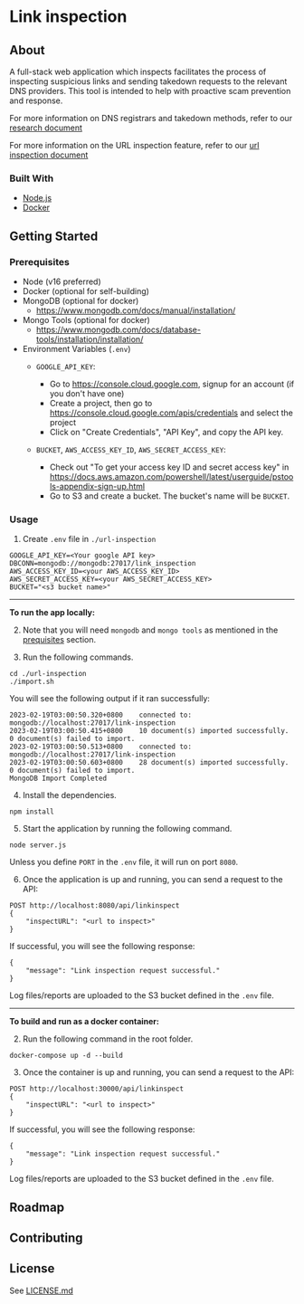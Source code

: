<!-- PROJECT LOGO -->
<!-- <h1 align="center">
  <a href="{project-url}">
    <img src="{project-logo}" alt="Logo" width="125" height="125">
  </a>
</h1> -->

<!-- TITLE -->

# Link inspection

<!-- TABLE OF CONTENTS -->
<!-- ## Table of contents

- [Project name](#project-name)
  - [Table of contents](#table-of-contents)
  - [About](#about)
    - [Built With](#built-with)
  - [Getting Started](#getting-started)
    - [Prerequisites](#prerequisites)
    - [Usage](#usage)
  - [Roadmap](#roadmap)
  - [Contributing](#contributing)
  - [License](#license) -->

<!-- ABOUT -->
## About

A full-stack web application which inspects facilitates the process of inspecting suspicious links and sending takedown requests to the relevant DNS providers. This tool is intended to help with proactive scam prevention and response.

For more information on DNS registrars and takedown methods, refer to our [research document](./RESEARCH.md)

For more information on the URL inspection feature, refer to our [url inspection document](./URLINSPECTION.md)

### Built With

- [Node.js](https://nodejs.org/en/)
- [Docker](https://www.docker.com/)

<!-- GETTING STARTED -->

## Getting Started

### Prerequisites

- Node (v16 preferred)
- Docker (optional for self-building)
- MongoDB (optional for docker)
  - https://www.mongodb.com/docs/manual/installation/
- Mongo Tools (optional for docker)
  - https://www.mongodb.com/docs/database-tools/installation/installation/
- Environment Variables (`.env`)
  - `GOOGLE_API_KEY`:
    - Go to https://console.cloud.google.com, signup for an account (if you don't have one)
    - Create a project, then go to https://console.cloud.google.com/apis/credentials and select the project
    - Click on "Create Credentials", "API Key", and copy the API key.

  - `BUCKET`, `AWS_ACCESS_KEY_ID`, `AWS_SECRET_ACCESS_KEY`:
    - Check out "To get your access key ID and secret access key" in https://docs.aws.amazon.com/powershell/latest/userguide/pstools-appendix-sign-up.html
    - Go to S3 and create a bucket. The bucket's name will be `BUCKET`.

### Usage

1. Create `.env` file in `./url-inspection`
```
GOOGLE_API_KEY=<Your google API key>
DBCONN=mongodb://mongodb:27017/link_inspection
AWS_ACCESS_KEY_ID=<your AWS_ACCESS_KEY_ID>
AWS_SECRET_ACCESS_KEY=<your AWS_SECRET_ACCESS_KEY>
BUCKET="<s3 bucket name>"
```

---

**To run the app locally:**

2. Note that you will need `mongodb` and `mongo tools` as mentioned in the [prequisites](#prerequisites) section.

3. Run the following commands.

```
cd ./url-inspection
./import.sh
```

You will see the following output if it ran successfully:

```
2023-02-19T03:00:50.320+0800    connected to: mongodb://localhost:27017/link-inspection
2023-02-19T03:00:50.415+0800    10 document(s) imported successfully. 0 document(s) failed to import.
2023-02-19T03:00:50.513+0800    connected to: mongodb://localhost:27017/link-inspection
2023-02-19T03:00:50.603+0800    28 document(s) imported successfully. 0 document(s) failed to import.
MongoDB Import Completed
```

4. Install the dependencies.

```
npm install
```

5. Start the application by running the following command.

```
node server.js
```

Unless you define `PORT` in the `.env` file, it will run on port `8080`.

6. Once the application is up and running, you can send a request to the API:

```
POST http://localhost:8080/api/linkinspect
{
    "inspectURL": "<url to inspect>"
}
```

If successful, you will see the following response:

```
{
    "message": "Link inspection request successful."
}
```

Log files/reports are uploaded to the S3 bucket defined in the `.env` file.

---

**To build and run as a docker container:**

2. Run the following command in the root folder.

`docker-compose up -d --build`

3. Once the container is up and running, you can send a request to the API:

```
POST http://localhost:30000/api/linkinspect
{
    "inspectURL": "<url to inspect>"
}
```

If successful, you will see the following response:

```
{
    "message": "Link inspection request successful."
}
```

Log files/reports are uploaded to the S3 bucket defined in the `.env` file.

<!-- ROADMAP -->

## Roadmap

<!-- CONTRIBUTING -->

## Contributing

<!-- LICENSE -->

## License

See [LICENSE.md](./LICENSE.md)
